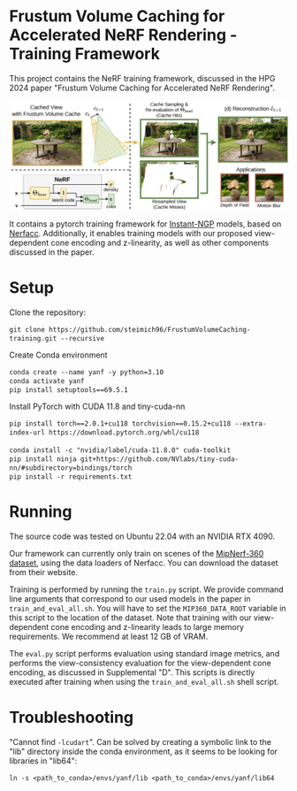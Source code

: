 # Frustum Volume Caching for Accelerated NeRF Rendering - Training Framework

This project contains the NeRF training framework, discussed in the HPG 2024 paper "Frustum Volume Caching for Accelerated NeRF Rendering".

![Teaser image](docs/teaser.png)

It contains a pytorch training framework for [Instant-NGP](https://github.com/NVlabs/instant-ngp) models, based on [Nerfacc](https://github.com/nerfstudio-project/nerfacc/tree/master/nerfacc).
Additionally, it enables training models with our proposed view-dependent cone encoding and z-linearity, as well as other components discussed in the paper.

# Setup

Clone the repository:

```
git clone https://github.com/steimich96/FrustumVolumeCaching-training.git --recursive
```

Create Conda environment

```
conda create --name yanf -y python=3.10
conda activate yanf
pip install setuptools==69.5.1
```

Install PyTorch with CUDA 11.8 and tiny-cuda-nn

```
pip install torch==2.0.1+cu118 torchvision==0.15.2+cu118 --extra-index-url https://download.pytorch.org/whl/cu118

conda install -c "nvidia/label/cuda-11.8.0" cuda-toolkit
pip install ninja git+https://github.com/NVlabs/tiny-cuda-nn/#subdirectory=bindings/torch
pip install -r requirements.txt
```

# Running

The source code was tested on Ubuntu 22.04 with an NVIDIA RTX 4090.

Our framework can currently only train on scenes of the [MipNerf-360 dataset](ttps://jonbarron.info/mipnerf360/), using the data loaders of Nerfacc. You can download the dataset from their website.

Training is performed by running the `train.py` script.
We provide command line arguments that correspond to our used models in the paper in `train_and_eval_all.sh`.
You will have to set the `MIP360_DATA_ROOT` variable in this script to the location of the dataset.
Note that training with our view-dependent cone encoding and z-linearity leads to large memory requirements. We recommend at least 12 GB of VRAM.

The `eval.py` script performs evaluation using standard image metrics, and performs the view-consistency evaluation for the view-dependent cone encoding, as discussed in Supplemental "D".
This scripts is directly executed after training when using the `train_and_eval_all.sh` shell script.

# Troubleshooting

"Cannot find `-lcudart`". Can be solved by creating a symbolic link to the "lib" directory inside the conda environment, as it seems to be looking for libraries in "lib64":

```
ln -s <path_to_conda>/envs/yanf/lib <path_to_conda>/envs/yanf/lib64
```